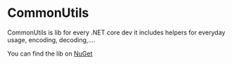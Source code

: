 # CommonUtils

CommonUtils is lib for every .NET core dev it includes helpers for everyday usage, encoding, decoding,....


You can find the lib on [NuGet](https://www.nuget.org/packages/Standard.CommonUtils)